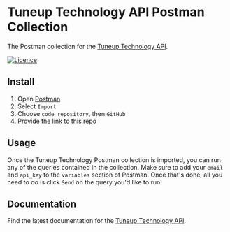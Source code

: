 # Tuneup Technology API Postman Collection

The Postman collection for the [Tuneup Technology API](https://app.tuneuptechnology.com/docs/api).

[![Licence](https://img.shields.io/github/license/tuneuptechnology/tuneuptechnology-postman)](LICENSE)

## Install

1. Open [Postman](https://postman.com)
1. Select `Import`
1. Choose `code repository`, then `GitHub`
1. Provide the link to this repo

## Usage

Once the Tuneup Technology Postman collection is imported, you can run any of the queries contained in the collection. Make sure to add your `email` and `api_key` to the `variables` section of Postman. Once that's done, all you need to do is click `Send` on the query you'd like to run!

## Documentation

Find the latest documentation for the [Tuneup Technology API](https://app.tuneuptechnology.com/docs/api).
